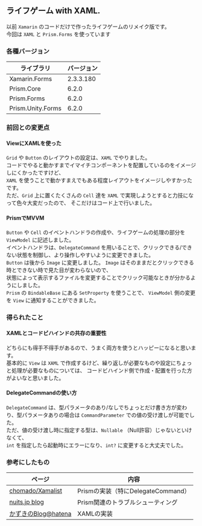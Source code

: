 ## ライフゲーム with XAML.
以前 `Xamarin` のコードだけで作ったライフゲームのリメイク版です。<br/>
今回は `XAML` と `Prism.Forms` を使っています

### 各種バージョン
ライブラリ | バージョン
--- | --- |
Xamarin.Forms | 2.3.3.180
Prism.Core | 6.2.0
Prism.Forms | 6.2.0
Prism.Unity.Forms | 6.2.0

### 前回との変更点
#### ViewにXAMLを使った
`Grid` や `Button` のレイアウトの設定は、`XAML` でやりました。<br>
コードでやると動かすまでイマイチコンポーネントを配置しているのをイメージしにくかったですけど、<br>
`XAML` を使うことで動かすまえでもある程度レイアウトをイメージしやすかったです。<br>
ただ、`Grid` 上に置くたくさんの `Cell` 達を `XAML` で実現しようとすると力技になって色々大変だったので、
そこだけはコード上で行いました。<br>

#### PrismでMVVM
`Button` や `Cell` のイベントハンドラの作成や、ライフゲームの処理の部分を `ViewModel` に記述しました。<br>
イベントハンドラは、`DelegateCommand` を用いることで、クリックできる/できない状態を制御し、より操作しやすいように変更できました。<br>
`Button` は後から `Image` に変更しました。
`Image` はそのままだとクリックできる時とできない時で見た目が変わらないので、<br>
状態によって表示するファイルを変更することでクリック可能なときが分かるようにしました。<br>
`Prism` の `BindableBase` にある `SetProperty` を使うことで、 `ViewModel` 側の変更を `View` に通知することができました。

### 得られたこと
#### XAMLとコードビハインドの共存の重要性
どちらにも得手不得手があるので、うまく両方を使うとハッピーになると思います。<br>
基本的に `View` は `XAML` で作成するけど、繰り返しが必要なものや設定にちょっと処理が必要なものについては、
コードビハインド側で作成・配置を行った方がよいなと思いました。

#### DelegateCommandの使い方
`DelegateCommand` は、型パラメータのあり/なしでちょっとだけ書き方が変わり、型パラメータありの場合は `CommandParameter` での値の受け渡しが可能でした。<br>
ただ、値の受け渡し時に指定する型は、`Nullable` （Null許容）じゃないといけなくて、<br>
`int` を指定したら起動時にエラーになり、`int?` に変更すると大丈夫でした。

### 参考にしたもの
ページ | 内容
--- | ---
[chomado/Xamalist](https://github.com/chomado/Xamalist) | Prismの実装（特にDelegateCommand）
[nuits.jp blog](http://www.nuits.jp/) | Prism関連のトラブルシューティング
[かずきのBlog@hatena](http://blog.okazuki.jp/) | XAMLの実装
